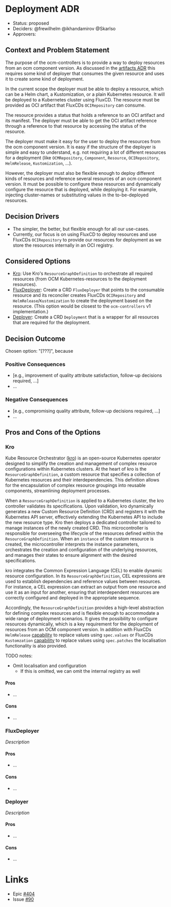 # Deployment ADR

* Status: proposed
* Deciders: @frewilhelm @ikhandamirov @Skarlso
* Approvers: 

## Context and Problem Statement

The purpose of the ocm-controllers is to provide a way to deploy resources from an ocm component version. As discussed
in the [artifacts ADR](./artifacts.md#negative-consequences) this requires some kind of deployer that consumes the
given resource and uses it to create some kind of deployment.

In the current scope the deployer must be able to deploy a resource, which can be a Helm chart, a Kustomization, or a
plain Kubernetes resource. It will be deployed to a Kubernetes cluster using FluxCD. The resource must be provided as
OCI artifact that FluxCDs `OCIRepository` can consume.

The resource provides a status that holds a reference to an OCI artifact and its manifest. The deployer must be
able to get the OCI artifact reference through a reference to that resource by accessing the status of the resource.

The deployer must make it easy for the user to deploy the resources from the ocm component version. It is easy if the
structure of the deployer is simple and easy to understand, e.g. not requiring a lot of different resources for a
deployment (like `OCMRepository`, `Component`, `Resource`, `OCIRepository`, `HelmRelease`, `Kustomization`, ...).

However, the deployer must also be flexible enough to deploy different kinds of resources and reference several
resources of an ocm component version. It must be possible to configure these resources and dynamically configure
the resource that is deployed, while deploying it. For example, injecting cluster-names or substituting values in the
to-be-deployed resources.

## Decision Drivers

* The simpler, the better, but flexible enough for all our use-cases.
* Currently, our focus is on using FluxCD to deploy resources and use FluxCDs `OCIRepository` to provide our resources 
for deployment as we store the resources internally in an OCI registry.

## Considered Options

* [Kro](#kro): Use Kro's `ResourceGraphDefinition` to orchestrate all required resources (from OCM Kubernetes-resources to
  the deployment resources).
* [FluxDeployer](#fluxdeployer): Create a CRD `FluxDeployer` that points to the consumable resource and its reconciler 
creates FluxCDs `OCIRepository` and `HelmRelease`/`Kustomization` to create the deployment based on the resource.
(This option would be closest to the `ocm-controllers` v1 implementation.)
* [Deployer](#deployer): Create a CRD `Deployment` that is a wrapper for all resources that are required for the deployment.

## Decision Outcome

Chosen option: "[???]", because 

### Positive Consequences

* [e.g., improvement of quality attribute satisfaction, follow-up decisions required, …]
* …

### Negative Consequences

* [e.g., compromising quality attribute, follow-up decisions required, …]
* …

## Pros and Cons of the Options

### Kro

Kube Resource Orchestrator ([kro][kro-github]) is an open-source Kubernetes operator designed to simplify the creation
and management of complex resource configurations within Kubernetes clusters. At the heart of kro is the
`ResourceGraphDefinition`, a custom resource that specifies a collection of Kubernetes resources and their
interdependencies. This definition allows for the encapsulation of complex resource groupings into reusable components,
streamlining deployment processes.

When a `ResourceGraphDefinition` is applied to a Kubernetes cluster, the kro controller validates its specifications.
Upon validation, kro dynamically generates a new Custom Resource Definition (CRD) and registers it with the Kubernetes
API server, effectively extending the Kubernetes API to include the new resource type.
Kro then deploys a dedicated controller tailored to manage instances of the newly created CRD. This microcontroller is
responsible for overseeing the lifecycle of the resources defined within the `ResourceGraphDefinition`.
When an `instance` of the custom resource is created, the microcontroller interprets the instance parameters,
orchestrates the creation and configuration of the underlying resources, and manages their states to ensure alignment
with the desired specifications.

kro integrates the Common Expression Language (CEL) to enable dynamic resource configuration. In its
`ResourceGraphDefinition`, CEL expressions are used to establish dependencies and reference values between resources.
For instance, a CEL expression can extract an output from one resource and use it as an input for another, ensuring that
interdependent resources are correctly configured and deployed in the appropriate sequence.

Accordingly, the `ResourceGraphDefinition` provides a high-level abstraction for defining complex resources and is
flexible enough to accommodate a wide range of deployment scenarios. It gives the possibility to configure resources
dynamically, which is a key requirement for the deployment of resources from an OCM component version. In addition with
FluxCDs `HelmRelease` [capability][fluxcd-helmrelease-values] to replace values using `spec.values` or FluxCDs 
`Kustomzation` [capability][fluxcd-kustomization-patches] to replace values using `spec.patches` the localisation
functionality is also provided.


TODO notes:
- Omit localisation and configuration
  - If this is omitted, we can omit the internal registry as well

#### Pros

* ...

#### Cons

* ...

### FluxDeployer

_Description_

#### Pros

* ...

#### Cons

* ...

### Deployer

_Description_

#### Pros

* ...

#### Cons

* ...


# Links
- Epic [#404](https://github.com/open-component-model/ocm-k8s-toolkit/issues/147)
- Issue [#90](https://github.com/open-component-model/ocm-k8s-toolkit/issues/136)

[kro-github]: https://github.com/kro-run/kro
[fluxcd-helmrelease-values]: https://fluxcd.io/flux/components/helm/helmreleases/#values
[fluxcd-kustomization-patches]: https://fluxcd.io/flux/components/kustomize/kustomizations/#patches
